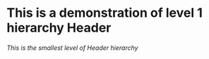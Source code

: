 # This is a demonstration of level 1 hierarchy Header
###### This is the smallest level of Header hierarchy
